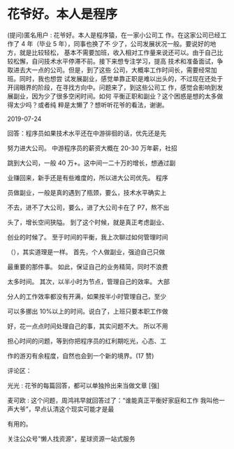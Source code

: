 # 花爷好。本人是程序

(提问)匿名用户 : 花爷好。本人是程序猿，在一家小公司工 作。在这家公司已经工作了 4 年（毕业 5 年），同事也换了不 少了，公司发展状况一般。要说好的地方，就是比较轻松， 基本不需要加班，收入相对工作量来说还可以。由于自己比 较松懈，自问技术水平停滞不前。接下来想专注学习，提高 技术和准备面试，争取进去大一点的公司。但是，到了这些 公司，大概率工作时间长，需要经常加班。同时，我也想尝 试发展副业，感觉单靠正职是难以出头的，不过现在还处于 开阔眼界的阶段，在寻找方向中。问题来了，到这些公司工 作，感觉会影响到发展副业，因为少了很多空闲时间。如何 平衡正职和副业？这个困惑是想的太多做得太少吗？或者纯 粹是太懒了？想听听花爷的看法，谢谢。

2019-07-24

回答：程序员如果技术水平还在中游徘徊的话，优先还是先

努力进大公司。 中游程序员的薪资大概在 20-30 万年薪，社招

跳到大公司，一般 40 万+。这中间一二十万的增长，想通过副

业赚回来，新手还是有些难度的，所以进大公司优先。 程序

员做副业，一般是真的遇到了瓶颈，要么，技术水平确实上

不去，进不了大公司，要么，进了大公司卡在了 P7，熬不出

头了，增长空间狭隘。 到了这个时候，就是真正考虑副业、

创业的时候了。 至于时间的平衡，我上次聊过如何管理时间

（），其实道理是一样。 首先，个人做副业，强迫自己只做

最重要的那件事。 如此，保证自己的业务精简，同时不浪费

太多时间。 其次，以半小时为节点，管理自己的效率。 大部

分人的工作效率都没有开满，如果按半小时管理自己，至少

可以多挪出 10%以上的时间。说白了，上班只要本职工作做

好，花一点点时间处理自己的事，其实问题不大。 所以不用

担心时间的问题，等到你把程序员的红利期吃光，心态、工

作的游刃有余程度，自然也会到一个新的境界。(17 赞)

评论区：

光光 : 花爷的每篇回答，都可以单独拎出来当做文章 [强]

麦可欧 : 这个问题，周鸿祎早就回答过了：“谁能真正平衡好家庭和工作 我叫他一声大爷”，早点认清这个现实可能才是最

有用的。

关注公众号"懒人找资源"，星球资源一站式服务
